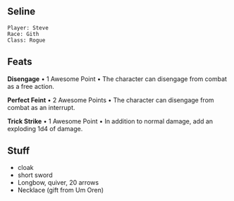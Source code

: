 
## Seline

    Player: Steve
    Race: Gith
    Class: Rogue

## Feats

**Disengage**  •  1 Awesome Point  •  The character can disengage from combat
as a free action.

**Perfect Feint**  •  2 Awesome Points  •  The character can disengage from
combat as an interrupt.

**Trick Strike**  •  1 Awesome Point  •  In addition to normal damage, add an
exploding 1d4 of damage.

## Stuff

* cloak
* short sword
* Longbow, quiver, 20 arrows
* Necklace (gift from Um Oren)
